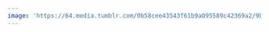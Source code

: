 ```yaml
---
image: 'https://64.media.tumblr.com/0b58cee43543f61b9a095589c42369a2/9b28ac5c4541a81e-05/s1280x1920/d0393a712b06120cfc0883982443357e06790992.jpg'
---
```


